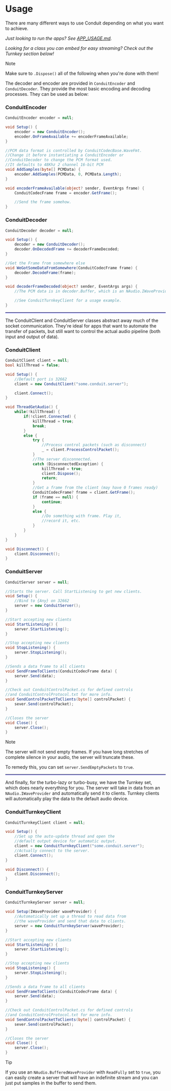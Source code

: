 # Usage
There are many different ways to use Conduit depending on what you want to achieve.

*Just looking to run the apps? See [APP_USAGE.md](APP_USAGE.md).*

*Looking for a class you can embed for easy streaming? Check out the Turnkey section below!*

> [!NOTE]
> Make sure to `.Dispose()` all of the following when you're done with them!

The decoder and encoder are provided in `ConduitEncoder` and `ConduitDecoder`. They provide the most basic encoding and decoding processes. They can be used as below:

### ConduitEncoder
```cs
ConduitEncoder encoder = null;

void Setup() {
    encoder = new ConduitEncoder();
    encoder.OnFrameAvailable += encoderFrameAvailable;
}

//PCM data format is controlled by ConduitCodecBase.WaveFmt.
//Change it before instantiating a ConduitEncoder or
//ConduitDecoder to change the PCM format used.
//It defaults to 48Khz 2 channel 16-bit PCM
void AddSamples(byte[] PCMData) {
    encoder.AddSamples(PCMData, 0, PCMData.Length);
}

void encoderFrameAvailable(object? sender, EventArgs frame) {
    ConduitCodecFrame frame = encoder.GetFrame();

    //Send the frame somehow.
}
```

### ConduitDecoder 
```cs
ConduitDecoder decoder = null;

void Setup() {
    decoder = new ConduitDecoder();
    decoder.OnDecodedFrame += decoderFrameDecoded;
}

//Get the Frame from somewhere else
void WeGotSomeDataFromSomewhere(ConduitCodecFrame frame) {
    decoder.DecodeFrame(frame);
}

void decoderFrameDecoded(object? sender, EventArgs args) {
    //The PCM data is in decoder.Buffer, which is an NAudio.IWaveProvider. You can play this into any NAudio class that takes one (like WaveOutEvent or WaveFileWriter).

    //See ConduitTurnkeyClient for a usage example.
}
```

<hr style="border-bottom: 2px solid #88F">


The ConduitClient and ConduitServer classes abstract away much of the socket communication. They're ideal for apps that want to automate the transfer of packets, but still want to control the actual audio pipeline (both input and output of data).

### ConduitClient
```cs
ConduitClient client = null;
bool killThread = false;

void Setup() {
    //Default port is 32662
    client = new ConduitClient("some.conduit.server");

    client.Connect();
}

void ThreadGetAudio() {
    while(!killThread) {
        if(!client.Connected) {
            killThread = true;
            break;
        }
        else {
            try {
                //Process control packets (such as disconnect)
                _ = client.ProcessControlPacket();
            }
            //The server disconnected.
            catch (DisconnectedException) {
                killThread = true;
                client.Dispose();
                return;
            }
            //Get a frame from the client (may have 0 frames ready)
            ConduitCodecFrame? frame = client.GetFrame();
            if (frame == null) {
                continue;
            }
            else {
                //Do something with frame. Play it, 
                //record it, etc.
            }
        }
    }
}

void Disconnect() {
    client.Disconnect();
}
```

### ConduitServer

```cs
ConduitServer server = null;

//Starts the server. Call StartListening to get new clients.
void Setup() {
    //Bind to {Any} on 32662
    server = new ConduitServer();
}

//Start accepting new clients
void StartListening() {
    server.StartListening();
}

//Stop accepting new clients
void StopListening() {
    server.StopListening();
}

//Sends a data frame to all clients
void SendFrameToClients(ConduitCodecFrame data) {
    server.Send(data);
}

//Check out ConduitControlPacket.cs for defined controls
//and ConduitControlProtocol.txt for more info.
void SendControlPacketToClients(byte[] controlPacket) {
    sever.Send(controlPacket);
}

//Closes the server
void Close() {
    server.Close();
}
```

> [!NOTE]
> The server will not send empty frames. If you have long stretches of complete silence in your audio, the server will truncate these.
>
> To remedy this, you can set `server.SendEmptyPackets` to `true`.

<hr style="border-bottom: 2px solid #88F">

And finally, for the turbo-lazy or turbo-busy, we have the Turnkey set, which does nearly everything for you. The server will take in data from an `NAudio.IWaveProvider` and automatically send it to clients. Turnkey clients will automatically play the data to the default audio device.

### ConduitTurnkeyClient
```cs
ConduitTurnkeyClient client = null;

void Setup() {
    //Set up the auto-update thread and open the
    //default output device for automatic output.
    client = new ConduitTurnkeyClient("some.conduit.server");
    //Actually connect to the server.
    client.Connect();
}

void Disconnect() {
    client.Disconnect();
}
```

### ConduitTurnkeyServer
```cs
ConduitTurnkeyServer server = null;

void Setup(IWaveProvider waveProvider) {
    //Automatically set up a thread to read data from
    //the waveProvider and send that data to clients.
    server = new ConduitTurnkeyServer(waveProvider);
}

//Start accepting new clients
void StartListening() {
    server.StartListening();
}

//Stop accepting new clients
void StopListening() {
    server.StopListening();
}

//Sends a data frame to all clients
void SendFrameToClients(ConduitCodecFrame data) {
    server.Send(data);
}

//Check out ConduitControlPacket.cs for defined controls
//and ConduitControlProtocol.txt for more info.
void SendControlPacketToClients(byte[] controlPacket) {
    sever.Send(controlPacket);
}

//Closes the server
void Close() {
    server.Close();
}
```

> [!TIP]
> If you use an `NAudio.BufferedWaveProvider` with `ReadFully` set to `true`, you can easily create a server that will have an indefinite stream and you can just put samples in the buffer to send them.
